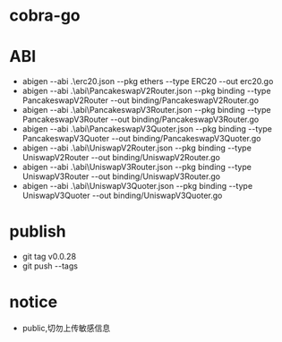 # cobra-go

# ABI
  - abigen --abi .\erc20.json --pkg ethers --type ERC20 --out erc20.go
  - abigen --abi .\abi\PancakeswapV2Router.json --pkg binding --type PancakeswapV2Router --out binding/PancakeswapV2Router.go
  - abigen --abi .\abi\PancakeswapV3Router.json --pkg binding --type PancakeswapV3Router --out binding/PancakeswapV3Router.go
  - abigen --abi .\abi\PancakeswapV3Quoter.json --pkg binding --type PancakeswapV3Quoter --out binding/PancakeswapV3Quoter.go
  - abigen --abi .\abi\UniswapV2Router.json --pkg binding --type UniswapV2Router --out binding/UniswapV2Router.go
  - abigen --abi .\abi\UniswapV3Router.json --pkg binding --type UniswapV3Router --out binding/UniswapV3Router.go
  - abigen --abi .\abi\UniswapV3Quoter.json --pkg binding --type UniswapV3Quoter --out binding/UniswapV3Quoter.go

# publish
  - git tag v0.0.28
  - git push --tags

# notice
  - public,切勿上传敏感信息